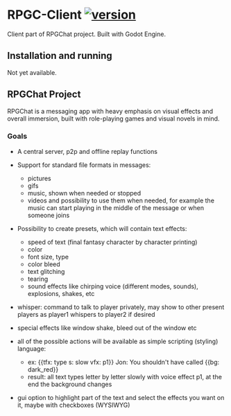 # RPGC-Client [![version](https://img.shields.io/badge/version-pre--alpha-red)]()
Client part of RPGChat project. Built with Godot Engine.

## Installation and running
Not yet available.

## RPGChat Project
RPGChat is a messaging app with heavy emphasis on visual effects and overall immersion, built with role-playing games 
and visual novels in mind.

### Goals
- A central server, p2p and offline replay functions
- Support for standard file formats in messages:
	- pictures
	- gifs
	- music, shown when needed or stopped
	- videos
	and possibility to use them when needed, for example the music can start playing in the middle of the message or when someone joins

- Possibility to create presets, which will contain text effects:
    - speed of text (final fantasy character by character printing)
    - color
    - font size, type
    - color bleed
    - text glitching
    - tearing
    - sound effects like chirping voice (different modes, sounds), explosions, shakes, etc

- whisper: command to talk to player privately, may show to other present players as player1 whispers to player2 if desired

- special effects like window shake, bleed out of the window etc

- all of the possible actions will be available as simple scripting (styling) language:
    - ex: \{\{tfx: type s: slow vfx: p1}} Jon: You shouldn't have called \{\{bg: dark_red}}
    - result: all text types letter by letter slowly with voice effect p1, at the end the background changes

- gui option to highlight part of the text and select the effects you want on it, maybe with checkboxes (WYSIWYG)
